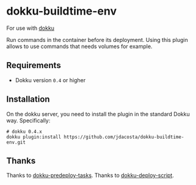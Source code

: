 # dokku-buildtime-env

For use with [dokku](https://github.com/progrium/dokku)

Run commands in the container before its deployment. Using this plugin allows to use commands that needs volumes for example.

## Requirements

* Dokku version `0.4` or higher

## Installation

On the dokku server, you need to install the plugin in the standard Dokku way. Specifically:

```
# dokku 0.4.x
dokku plugin:install https://github.com/jdacosta/dokku-buildtime-env.git
```

## Thanks
Thanks to [dokku-predeploy-tasks](https://github.com/michaelshobbs/dokku-app-predeploy-tasks).
Thanks to [dokku-deploy-script](https://github.com/OzConseil/dokku-deploy-script).

